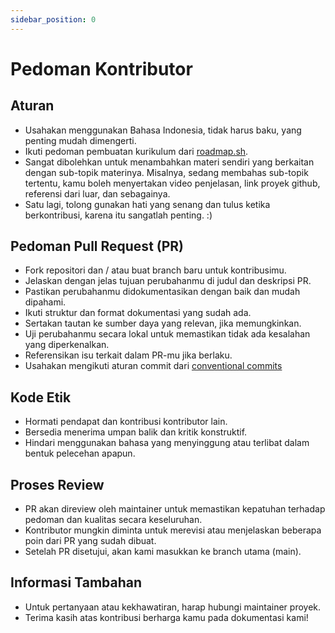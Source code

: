 ```yaml
---
sidebar_position: 0
---
```


# Pedoman Kontributor

## Aturan
- Usahakan menggunakan Bahasa Indonesia, tidak harus baku, yang penting mudah dimengerti.
- Ikuti pedoman pembuatan kurikulum dari [roadmap.sh](https://roadmap.sh/).
- Sangat dibolehkan untuk menambahkan materi sendiri yang berkaitan dengan sub-topik materinya. Misalnya, sedang membahas sub-topik tertentu, kamu boleh menyertakan video penjelasan, link proyek github, referensi dari luar, dan sebagainya. 
- Satu lagi, tolong gunakan hati yang senang dan tulus ketika berkontribusi, karena itu sangatlah penting. :)

## Pedoman Pull Request (PR)
- Fork repositori dan / atau buat branch baru untuk kontribusimu.
- Jelaskan dengan jelas tujuan perubahanmu di judul dan deskripsi PR.
- Pastikan perubahanmu didokumentasikan dengan baik dan mudah dipahami.
- Ikuti struktur dan format dokumentasi yang sudah ada.
- Sertakan tautan ke sumber daya yang relevan, jika memungkinkan.
- Uji perubahanmu secara lokal untuk memastikan tidak ada kesalahan yang diperkenalkan.
- Referensikan isu terkait dalam PR-mu jika berlaku.
- Usahakan mengikuti aturan commit dari [conventional commits](https://www.conventionalcommits.org/en/v1.0.0/)

## Kode Etik
- Hormati pendapat dan kontribusi kontributor lain.
- Bersedia menerima umpan balik dan kritik konstruktif.
- Hindari menggunakan bahasa yang menyinggung atau terlibat dalam bentuk pelecehan apapun.

## Proses Review
- PR akan direview oleh maintainer untuk memastikan kepatuhan terhadap pedoman dan kualitas secara keseluruhan.
- Kontributor mungkin diminta untuk merevisi atau menjelaskan beberapa poin dari PR yang sudah dibuat.
- Setelah PR disetujui, akan kami masukkan ke branch utama (main).

## Informasi Tambahan
- Untuk pertanyaan atau kekhawatiran, harap hubungi maintainer proyek.
- Terima kasih atas kontribusi berharga kamu pada dokumentasi kami!



